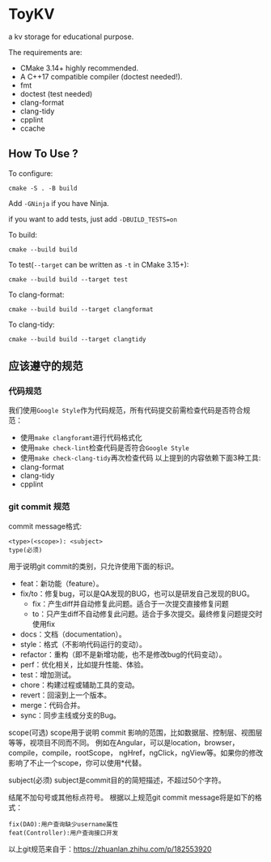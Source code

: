 # ToyKV
a kv storage for educational purpose.

The requirements are:
- CMake 3.14+ highly recommended.
- A C++17 compatible compiler (doctest needed!).
- fmt
- doctest (test needed)
- clang-format 
- clang-tidy 
- cpplint
- ccache

## How To Use ?
To configure:
```
cmake -S . -B build
```
Add `-GNinja` if you have Ninja.

if you want to add tests, just add `-DBUILD_TESTS=on`  

To build:
```
cmake --build build
```

To test(`--target` can be written as `-t` in CMake 3.15+):
```
cmake --build build --target test
```

To clang-format:
```
cmake --build build --target clangformat
```

To clang-tidy:
```
cmake --build build --target clangtidy
```

## 应该遵守的规范

### 代码规范
我们使用`Google Style`作为代码规范，所有代码提交前需检查代码是否符合规范：
- 使用`make clangforamt`进行代码格式化
- 使用`make check-lint`检查代码是否符合`Google Style`
- 使用`make check-clang-tidy`再次检查代码
以上提到的内容依赖下面3种工具:
- clang-format
- clang-tidy
- cpplint

### git commit 规范
commit message格式:
```
<type>(<scope>): <subject>
type(必须)
```
用于说明git commit的类别，只允许使用下面的标识。
- feat：新功能（feature）。
- fix/to：修复bug，可以是QA发现的BUG，也可以是研发自己发现的BUG。
  - fix：产生diff并自动修复此问题。适合于一次提交直接修复问题
  - to：只产生diff不自动修复此问题。适合于多次提交。最终修复问题提交时使用fix
- docs：文档（documentation）。
- style：格式（不影响代码运行的变动）。
- refactor：重构（即不是新增功能，也不是修改bug的代码变动）。
- perf：优化相关，比如提升性能、体验。
- test：增加测试。
- chore：构建过程或辅助工具的变动。
- revert：回滚到上一个版本。
- merge：代码合并。
- sync：同步主线或分支的Bug。

scope(可选)
scope用于说明 commit 影响的范围，比如数据层、控制层、视图层等等，视项目不同而不同。
例如在Angular，可以是location，browser，compile，compile，rootScope， ngHref，ngClick，ngView等。如果你的修改影响了不止一个scope，你可以使用*代替。

subject(必须)
subject是commit目的的简短描述，不超过50个字符。

结尾不加句号或其他标点符号。
根据以上规范git commit message将是如下的格式：
```
fix(DAO):用户查询缺少username属性 
feat(Controller):用户查询接口开发
```
以上git规范来自于：https://zhuanlan.zhihu.com/p/182553920
